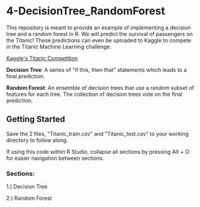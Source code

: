 # 4-DecisionTree_RandomForest

This repository is meant to provide an example of implementing a decision tree and a random forest in R.  We will predict the survival of passengers on the Titanic! These predictions can even be uploaded to Kaggle to compete in the Titanic Machine Learning challenge.

[Kaggle's Titanic Competition](https://www.kaggle.com/c/titanic/kernels)

**Decision Tree**: A series of "if this, then that" statements which leads to a final prediction. 

**Random Forest**: An ensemble of decision trees that use a random subset of features for each tree. The collection of decision trees vote on the final prediction.

## Getting Started

Save the 2 files, "Titanic_train.csv" and "Titanic_test.csv" to your working directory to follow along.

If using this code within R Studio, collapse all sections by pressing Alt + O for easier navigation between sections.  

### Sections:

1.) Decision Tree 

2.) Random Forest

